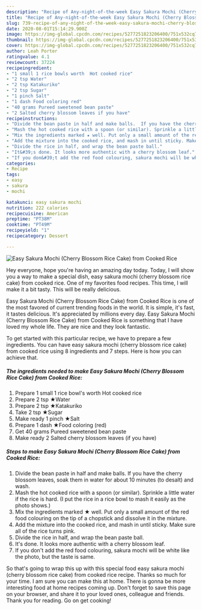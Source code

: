 ```yaml
---
description: "Recipe of Any-night-of-the-week Easy Sakura Mochi (Cherry Blossom Rice Cake) from Cooked Rice"
title: "Recipe of Any-night-of-the-week Easy Sakura Mochi (Cherry Blossom Rice Cake) from Cooked Rice"
slug: 739-recipe-of-any-night-of-the-week-easy-sakura-mochi-cherry-blossom-rice-cake-from-cooked-rice
date: 2020-08-01T15:14:29.900Z
image: https://img-global.cpcdn.com/recipes/5277251823206400/751x532cq70/easy-sakura-mochi-cherry-blossom-rice-cake-from-cooked-rice-recipe-main-photo.jpg
thumbnail: https://img-global.cpcdn.com/recipes/5277251823206400/751x532cq70/easy-sakura-mochi-cherry-blossom-rice-cake-from-cooked-rice-recipe-main-photo.jpg
cover: https://img-global.cpcdn.com/recipes/5277251823206400/751x532cq70/easy-sakura-mochi-cherry-blossom-rice-cake-from-cooked-rice-recipe-main-photo.jpg
author: Leah Porter
ratingvalue: 4.1
reviewcount: 37224
recipeingredient:
- "1 small 1 rice bowls worth  Hot cooked rice"
- "2 tsp Water"
- "2 tsp Katakuriko"
- "2 tsp Sugar"
- "1 pinch Salt"
- "1 dash Food coloring red"
- "40 grams Pureed sweetened bean paste"
- "2 Salted cherry blossom leaves if you have"
recipeinstructions:
- "Divide the bean paste in half and make balls.  If you have the cherry blossom leaves, soak them in water for about 10 minutes (to desalt) and wash."
- "Mash the hot cooked rice with a spoon (or similar). Sprinkle a little water if the rice is hard. (I put the rice in a rice bowl to mash it easily as the photo shows.)"
- "Mix the ingredients marked ★ well. Put only a small amount of the red food colouring on the tip of a chopstick and dissolve it in the mixture."
- "Add the mixture into the cooked rice, and mash in until sticky. Make sure all of the rice turns pink."
- "Divide the rice in half, and wrap the bean paste ball."
- "It&#39;s done. It looks more authentic with a cherry blossom leaf."
- "If you don&#39;t add the red food colouring, sakura mochi will be white like the photo, but the taste is same."
categories:
- Recipe
tags:
- easy
- sakura
- mochi

katakunci: easy sakura mochi 
nutrition: 222 calories
recipecuisine: American
preptime: "PT38M"
cooktime: "PT49M"
recipeyield: "1"
recipecategory: Dessert

---
```



![Easy Sakura Mochi (Cherry Blossom Rice Cake) from Cooked Rice](https://img-global.cpcdn.com/recipes/5277251823206400/751x532cq70/easy-sakura-mochi-cherry-blossom-rice-cake-from-cooked-rice-recipe-main-photo.jpg)

Hey everyone, hope you're having an amazing day today. Today, I will show you a way to make a special dish, easy sakura mochi (cherry blossom rice cake) from cooked rice. One of my favorites food recipes. This time, I will make it a bit tasty. This will be really delicious.



Easy Sakura Mochi (Cherry Blossom Rice Cake) from Cooked Rice is one of the most favored of current trending foods in the world. It is simple, it's fast, it tastes delicious. It's appreciated by millions every day. Easy Sakura Mochi (Cherry Blossom Rice Cake) from Cooked Rice is something that I have loved my whole life. They are nice and they look fantastic.


To get started with this particular recipe, we have to prepare a few ingredients. You can have easy sakura mochi (cherry blossom rice cake) from cooked rice using 8 ingredients and 7 steps. Here is how you can achieve that.

<!--inarticleads1-->

##### The ingredients needed to make Easy Sakura Mochi (Cherry Blossom Rice Cake) from Cooked Rice:

1. Prepare 1 small 1 rice bowl&#39;s worth  Hot cooked rice
1. Prepare 2 tsp ★Water
1. Prepare 2 tsp ★Katakuriko
1. Take 2 tsp ★Sugar
1. Make ready 1 pinch ★Salt
1. Prepare 1 dash ★Food coloring (red)
1. Get 40 grams Pureed sweetened bean paste
1. Make ready 2 Salted cherry blossom leaves (if you have)




<!--inarticleads2-->

##### Steps to make Easy Sakura Mochi (Cherry Blossom Rice Cake) from Cooked Rice:

1. Divide the bean paste in half and make balls.  If you have the cherry blossom leaves, soak them in water for about 10 minutes (to desalt) and wash.
1. Mash the hot cooked rice with a spoon (or similar). Sprinkle a little water if the rice is hard. (I put the rice in a rice bowl to mash it easily as the photo shows.)
1. Mix the ingredients marked ★ well. Put only a small amount of the red food colouring on the tip of a chopstick and dissolve it in the mixture.
1. Add the mixture into the cooked rice, and mash in until sticky. Make sure all of the rice turns pink.
1. Divide the rice in half, and wrap the bean paste ball.
1. It&#39;s done. It looks more authentic with a cherry blossom leaf.
1. If you don&#39;t add the red food colouring, sakura mochi will be white like the photo, but the taste is same.




So that's going to wrap this up with this special food easy sakura mochi (cherry blossom rice cake) from cooked rice recipe. Thanks so much for your time. I am sure you can make this at home. There is gonna be more interesting food at home recipes coming up. Don't forget to save this page on your browser, and share it to your loved ones, colleague and friends. Thank you for reading. Go on get cooking!
